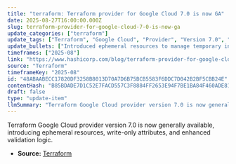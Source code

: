 ```yaml
---
title: "terraform: Terraform provider for Google Cloud 7.0 is now GA"
date: 2025-08-27T16:00:00.000Z
slug: terraform-provider-for-google-cloud-7-0-is-now-ga
update_categories: ["terraform"]
update_tags: ["Terraform", "Google Cloud", "Provider", "Version 7.0", "GA", "Ephemeral Resources", "Write-only Attributes", "Validation"]
update_bullets: ["Introduced ephemeral resources to manage temporary infrastructure.", "Added write-only attributes to improve security and data handling.", "Implemented new validation logic to ensure configuration correctness."]
timeframes: ["2025-08"]
link: "https://www.hashicorp.com/blog/terraform-provider-for-google-cloud-7-0-is-now-ga"
source: "Terraform"
timeframeKey: "2025-08"
id: "48ABAABECC17820DF3258B8013D70A7D6B75BCB5583F6DDC7D042B2BF5CBB24E"
contentHash: "B85BDADE7D1C52E7FACD557C3F8884FF2653E94F7BE1BA84F460ADE81483E983"
draft: false
type: "update-item"
llmSummary: "Terraform Google Cloud provider version 7.0 is now generally available, introducing ephemeral resources, write-only attributes, and enhanced validation logic."
---
```


Terraform Google Cloud provider version 7.0 is now generally available, introducing ephemeral resources, write-only attributes, and enhanced validation logic.

- **Source:** [Terraform](https://www.hashicorp.com/blog/terraform-provider-for-google-cloud-7-0-is-now-ga)
